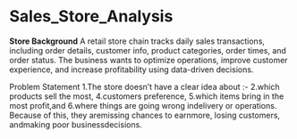 # Sales_Store_Analysis

**Store Background**
A retail store chain tracks daily sales transactions, including order details, customer info, product categories, order times, and order status. The business wants to optimize operations, improve customer experience, and increase profitability using data-driven decisions.

Problem Statement
1.The store doesn’t have a clear idea about :-
2.which products sell the most,
4.customers preference,
5.which items bring in the most profit,and
6.where things are going wrong indelivery or operations. Because of this, they aremissing chances to earnmore, losing customers, andmaking poor businessdecisions.
